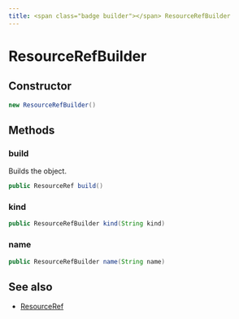 ```yaml
---
title: <span class="badge builder"></span> ResourceRefBuilder
---
```

# <span class="badge builder"></span> ResourceRefBuilder

## Constructor

```java
new ResourceRefBuilder()
```
## Methods

### <span class="badge object-method"></span> build

Builds the object.

```java
public ResourceRef build()
```

### <span class="badge object-method"></span> kind

```java
public ResourceRefBuilder kind(String kind)
```

### <span class="badge object-method"></span> name

```java
public ResourceRefBuilder name(String name)
```

## See also

 * <span class="badge object-type-class"></span> [ResourceRef](./object-ResourceRef.md)
